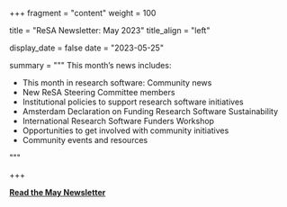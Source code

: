 +++ 
fragment = "content" 
weight = 100

title = "ReSA Newsletter: May 2023" 
title_align = "left"

display_date = false 
date = "2023-05-25"

summary = """ 
This month’s news includes:

* This month in research software: Community news
* New ReSA Steering Committee members
* Institutional policies to support research software initiatives
* Amsterdam Declaration on Funding Research Software Sustainability
* International Research Software Funders Workshop
* Opportunities to get involved with community initiatives
* Community events and resources

"""

+++

**[Read the May Newsletter](https://preview.mailerlite.com/u0o3e3m7b8/2222314381960551190/u7g2/)**
